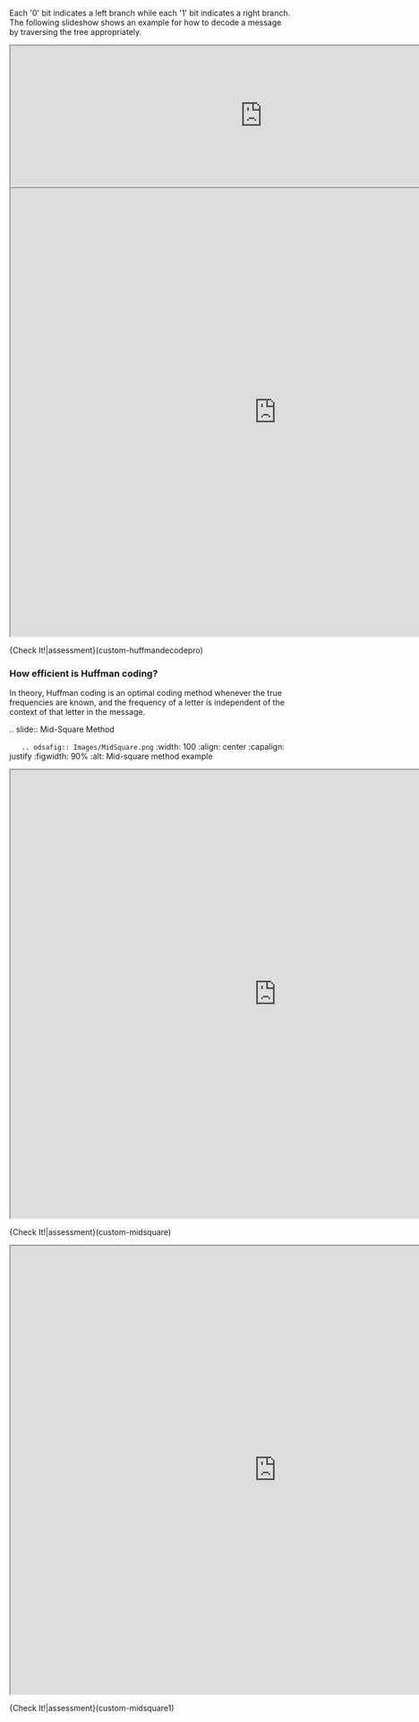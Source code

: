 Each '0' bit indicates a left branch while each '1' bit indicates a right branch. The following slideshow shows an example for how to decode a message by traversing the tree appropriately.


<iframe id="huffmanDecodeCON_iframe" src="https://global.codio.com/opendsa/v3/jsav/iframe/v5/huffmandecodecon.html" width="900" height="250" scrolling="no" style="position: relative; top: 0px;">Your browser does not support iframes.</iframe>
<br/>


<iframe id="HuffmanDecodePRO_iframe" src="https://global.codio.com/opendsa/v3/Exercises/Binary/HuffmanDecodePRO.html?selfLoggingEnabled=false&localMode=true&JXOP-debug=true&JOP-lang=en&JXOP-code=java&scoringServerEnabled=false&threshold=5&amp;points=1.0&required=True" class="embeddedExercise" width="950" height="800" data-showhide="show" scrolling="yes" style="position: relative; top: 0px;">Your browser does not support iframes.</iframe>

{Check It!|assessment}(custom-huffmandecodepro)





### How efficient is Huffman coding?

In theory, Huffman coding is an optimal coding method whenever the true frequencies are known, and the frequency of a letter is independent of the context of that letter in the message.

.. slide:: Mid-Square Method

```   .. odsafig:: Images/MidSquare.png```
      :width: 100
      :align: center
      :capalign: justify
      :figwidth: 90%
      :alt: Mid-square method example
<iframe id="MidSquare_iframe" src="https://global.codio.com/opendsa/v3/AV/Hashing/MidSquare.html?selfLoggingEnabled=false&localMode=true&JXOP-debug=true&JOP-lang=en&JXOP-code=java&scoringServerEnabled=false&threshold=5&amp;points=1.0&required=True" class="embeddedExercise" width="950" height="800" data-showhide="show" scrolling="yes" style="position: relative; top: 0px;">Your browser does not support iframes.</iframe>

{Check It!|assessment}(custom-midsquare)


<iframe id="MidSquare1_iframe" src="https://global.codio.com/opendsa/v3/AV/Hashing/MidSquare1.html?selfLoggingEnabled=false&localMode=true&JXOP-debug=true&JOP-lang=en&JXOP-code=java&scoringServerEnabled=false&threshold=5&amp;points=1.0&required=True" class="embeddedExercise" width="950" height="800" data-showhide="show" scrolling="yes" style="position: relative; top: 0px;">Your browser does not support iframes.</iframe>

{Check It!|assessment}(custom-midsquare1)

